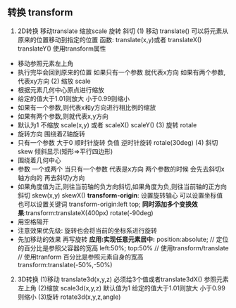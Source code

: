 ## 转换 transform

1. 2D转换 移动translate 缩放scale 旋转 斜切
  (1) 移动 translate() 可以将元素从原来的位置移动到指定的位置 
  函数: translate(x,y)或者 translateX() translateY()
  使用transform属性 
  - 移动参照元素左上角
  - 执行完毕会回到原来的位置
  如果只有一个参数 就代表x方向
  如果有两个参数,代表xy方向
  (2) 缩放 scale 
  - 根据元素几何中心原点进行缩放
  - 给定的值大于1.01则放大 小于0.99则缩小
  - 如果有一个参数,则代表x和y方向进行相比例的缩放
  - 如果有两个参数,则就代表x,y方向
  - 默认为1 不缩放
  scale(x,y) 或者 scaleX() scaleY()
  (3) 旋转 rotale
  - 旋转方向 围绕着Z轴旋转
  - 只有一个参数 大于0 顺时针旋转 负值 逆时针旋转
  rotale(30deg)
  (4) 斜切  skew 倾斜显示(矩形=>平行四边形)
  - 围绕着几何中心
  - 参数 一个或两个 当只有一个参数 代表是x方向 两个参数的时候 会先去斜切x轴方向的 再去斜切y方向
  - 如果角度值为正,则往当前轴的负方向斜切,如果角度为负,则往当前轴的正方向斜切
  skew(x,y) skewX()
  **transform-origin**: 设置旋转轴心  可以设置坐标值 也可以设置关键词
  transform-origin:left top;
  **同时添加多个变换效果**:transform:translateX(400px) rotate(-90deg)
  - 用空格隔开
  - 注意效果优先级: 旋转也会将当前的坐标系进行旋转
  - 先加移动的效果 再写旋转
  **应用:实现任意元素居中:**
  position:absolute;
  // 定位的百分比是参照父容器的宽高
  left:50%;
  top:50%
  // 使用transform/translate
  // 使用tranform 百分比是参照元素自身的宽高
  transform:translate(-50%,-50%)
2. 3D转换
(1)移动 translate3d(x,y,z) 必须给3个值或者translate3dX()  参照元素左上角
(2)缩放  scale3d(x,y,z) 默认值为1  给定的值大于1.01则放大 小于0.99则缩小
(3)旋转  rotate3d(x,y,z,angle) 
